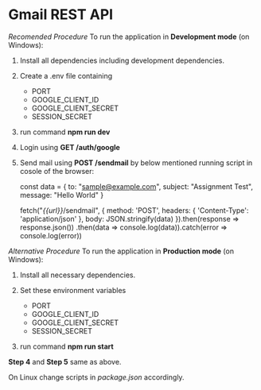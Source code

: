 # Gmail REST API

_Recomended Procedure_
To run the application in **Development mode** (on Windows):

1. Install all dependencies including development dependencies.
2. Create a .env file containing
   - PORT
   - GOOGLE_CLIENT_ID
   - GOOGLE_CLIENT_SECRET
   - SESSION_SECRET
3. run command **npm run dev**
4. Login using **GET /auth/google**
5. Send mail using **POST /sendmail**
   by below mentioned running script in cosole of the browser:
   
   const data = {
   to: "sample@example.com",
   subject: "Assignment Test",
   message: "Hello World"
   }
   
   fetch("_{{url}}_/sendmail", {
   method: 'POST',
   headers: {
   'Content-Type': 'application/json'
   },
   body: JSON.stringify(data)
   }).then(response => response.json())
   .then(data => console.log(data)).catch(error => console.log(error))

_Alternative Procedure_
To run the application in **Production mode** (on Windows):

1. Install all necessary dependencies.
2. Set these environment variables

   - PORT
   - GOOGLE_CLIENT_ID
   - GOOGLE_CLIENT_SECRET
   - SESSION_SECRET

3. run command **npm run start**

**Step 4** and **Step 5** same as above.

On Linux change scripts in _package.json_ accordingly.
